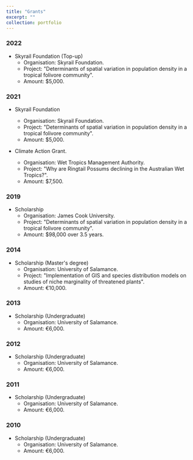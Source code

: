 ```yaml
---
title: "Grants"
excerpt: ""
collection: portfolio
---
```


### 2022

- Skyrail Foundation (Top-up)
  - Organisation: Skyrail Foundation.
  - Project: "Determinants of spatial variation in population density in a tropical folivore community".
  - Amount: $5,000.

### 2021

- Skyrail Foundation
  - Organisation: Skyrail Foundation.
  - Project: "Determinants of spatial variation in population density in a tropical folivore community".
  - Amount: $5,000.

- Climate Action Grant.
  - Organisation: Wet Tropics Management Authority.
  - Project: "Why are Ringtail Possums declining in the Australian Wet Tropics?".
  - Amount: $7,500.

### 2019

- Scholarship
  - Organisation: James Cook University.
  - Project: "Determinants of spatial variation in population density in a tropical folivore community".
  - Amount: $98,000 over 3.5 years.

### 2014

- Scholarship (Master's degree)
  - Organisation: University of Salamance.
  - Project: "Implementation of GIS and species distribution models on studies of niche marginality of threatened plants".
  - Amount: €10,000.

### 2013

- Scholarship (Undergraduate)
  - Organisation: University of Salamance.
  - Amount: €6,000.

### 2012

- Scholarship (Undergraduate)
  - Organisation: University of Salamance.
  - Amount: €6,000.

### 2011

- Scholarship (Undergraduate)
  - Organisation: University of Salamance.
  - Amount: €6,000.

### 2010

- Scholarship (Undergraduate)
  - Organisation: University of Salamance.
  - Amount: €6,000.

